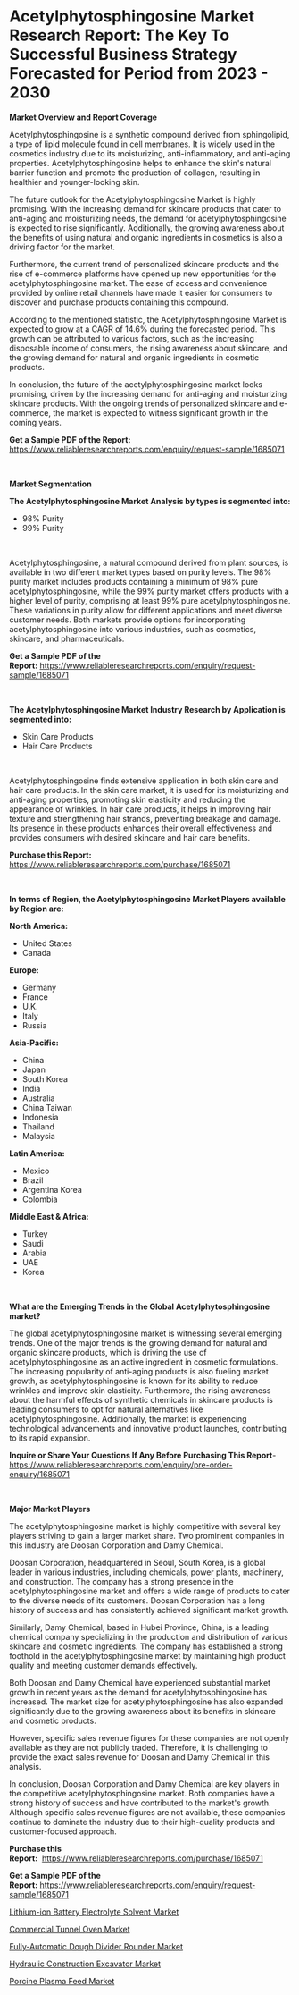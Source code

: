<p><h1>Acetylphytosphingosine Market Research Report: The Key To Successful Business Strategy Forecasted for Period from 2023 - 2030</h1></p><p><strong>Market Overview and Report Coverage</strong></p>
<p><p>Acetylphytosphingosine is a synthetic compound derived from sphingolipid, a type of lipid molecule found in cell membranes. It is widely used in the cosmetics industry due to its moisturizing, anti-inflammatory, and anti-aging properties. Acetylphytosphingosine helps to enhance the skin's natural barrier function and promote the production of collagen, resulting in healthier and younger-looking skin.</p><p>The future outlook for the Acetylphytosphingosine Market is highly promising. With the increasing demand for skincare products that cater to anti-aging and moisturizing needs, the demand for acetylphytosphingosine is expected to rise significantly. Additionally, the growing awareness about the benefits of using natural and organic ingredients in cosmetics is also a driving factor for the market.</p><p>Furthermore, the current trend of personalized skincare products and the rise of e-commerce platforms have opened up new opportunities for the acetylphytosphingosine market. The ease of access and convenience provided by online retail channels have made it easier for consumers to discover and purchase products containing this compound.</p><p>According to the mentioned statistic, the Acetylphytosphingosine Market is expected to grow at a CAGR of 14.6% during the forecasted period. This growth can be attributed to various factors, such as the increasing disposable income of consumers, the rising awareness about skincare, and the growing demand for natural and organic ingredients in cosmetic products.</p><p>In conclusion, the future of the acetylphytosphingosine market looks promising, driven by the increasing demand for anti-aging and moisturizing skincare products. With the ongoing trends of personalized skincare and e-commerce, the market is expected to witness significant growth in the coming years.</p></p>
<p><strong>Get a Sample PDF of the Report:</strong> <a href="https://www.reliableresearchreports.com/enquiry/request-sample/1685071">https://www.reliableresearchreports.com/enquiry/request-sample/1685071</a></p>
<p>&nbsp;</p>
<p><strong>Market Segmentation</strong></p>
<p><strong>The Acetylphytosphingosine Market Analysis by types is segmented into:</strong></p>
<p><ul><li>98% Purity</li><li>99% Purity</li></ul></p>
<p>&nbsp;</p>
<p><p>Acetylphytosphingosine, a natural compound derived from plant sources, is available in two different market types based on purity levels. The 98% purity market includes products containing a minimum of 98% pure acetylphytosphingosine, while the 99% purity market offers products with a higher level of purity, comprising at least 99% pure acetylphytosphingosine. These variations in purity allow for different applications and meet diverse customer needs. Both markets provide options for incorporating acetylphytosphingosine into various industries, such as cosmetics, skincare, and pharmaceuticals.</p></p>
<p><strong>Get a Sample PDF of the Report:</strong>&nbsp;<a href="https://www.reliableresearchreports.com/enquiry/request-sample/1685071">https://www.reliableresearchreports.com/enquiry/request-sample/1685071</a></p>
<p>&nbsp;</p>
<p><strong>The Acetylphytosphingosine Market Industry Research by Application is segmented into:</strong></p>
<p><ul><li>Skin Care Products</li><li>Hair Care Products</li></ul></p>
<p>&nbsp;</p>
<p><p>Acetylphytosphingosine finds extensive application in both skin care and hair care products. In the skin care market, it is used for its moisturizing and anti-aging properties, promoting skin elasticity and reducing the appearance of wrinkles. In hair care products, it helps in improving hair texture and strengthening hair strands, preventing breakage and damage. Its presence in these products enhances their overall effectiveness and provides consumers with desired skincare and hair care benefits.</p></p>
<p><strong>Purchase this Report:</strong>&nbsp; <a href="https://www.reliableresearchreports.com/purchase/1685071">https://www.reliableresearchreports.com/purchase/1685071</a></p>
<p>&nbsp;</p>
<p><strong>In terms of Region, the Acetylphytosphingosine Market Players available by Region are:</strong></p>
<p>
    <p> <strong> North America: </strong>
        <ul>
            <li>United States</li>
            <li>Canada</li>
        </ul>
        </p> 
    <p> <strong> Europe: </strong>
        <ul>
            <li>Germany</li>
            <li>France</li>
            <li>U.K.</li>
            <li>Italy</li>
            <li>Russia</li>
        </ul>
        </p> 
    <p> <strong> Asia-Pacific: </strong>
        <ul>
            <li>China</li>
            <li>Japan</li>
            <li>South Korea</li>
            <li>India</li>
            <li>Australia</li>
            <li>China Taiwan</li>
            <li>Indonesia</li>
            <li>Thailand</li>
            <li>Malaysia</li>
        </ul>
        </p> 
    <p> <strong> Latin America: </strong>
        <ul>
            <li>Mexico</li>
            <li>Brazil</li>
            <li>Argentina Korea</li>
            <li>Colombia</li>
        </ul>
        </p> 
    <p> <strong> Middle East & Africa: </strong>
        <ul>
            <li>Turkey</li>
            <li>Saudi</li>
            <li>Arabia</li>
            <li>UAE</li>
            <li>Korea</li>
        </ul>
    </p>
    </p>
<p>&nbsp;</p>
<p><strong>What are the Emerging Trends in the Global Acetylphytosphingosine market?</strong></p>
<p><p>The global acetylphytosphingosine market is witnessing several emerging trends. One of the major trends is the growing demand for natural and organic skincare products, which is driving the use of acetylphytosphingosine as an active ingredient in cosmetic formulations. The increasing popularity of anti-aging products is also fueling market growth, as acetylphytosphingosine is known for its ability to reduce wrinkles and improve skin elasticity. Furthermore, the rising awareness about the harmful effects of synthetic chemicals in skincare products is leading consumers to opt for natural alternatives like acetylphytosphingosine. Additionally, the market is experiencing technological advancements and innovative product launches, contributing to its rapid expansion.</p></p>
<p><strong>Inquire or Share Your Questions If Any Before Purchasing This Report</strong>- <a href="https://www.reliableresearchreports.com/enquiry/pre-order-enquiry/1685071">https://www.reliableresearchreports.com/enquiry/pre-order-enquiry/1685071</a></p>
<p>&nbsp;</p>
<p><strong>Major Market Players</strong></p>
<p><p>The acetylphytosphingosine market is highly competitive with several key players striving to gain a larger market share. Two prominent companies in this industry are Doosan Corporation and Damy Chemical.</p><p>Doosan Corporation, headquartered in Seoul, South Korea, is a global leader in various industries, including chemicals, power plants, machinery, and construction. The company has a strong presence in the acetylphytosphingosine market and offers a wide range of products to cater to the diverse needs of its customers. Doosan Corporation has a long history of success and has consistently achieved significant market growth.</p><p>Similarly, Damy Chemical, based in Hubei Province, China, is a leading chemical company specializing in the production and distribution of various skincare and cosmetic ingredients. The company has established a strong foothold in the acetylphytosphingosine market by maintaining high product quality and meeting customer demands effectively.</p><p>Both Doosan and Damy Chemical have experienced substantial market growth in recent years as the demand for acetylphytosphingosine has increased. The market size for acetylphytosphingosine has also expanded significantly due to the growing awareness about its benefits in skincare and cosmetic products.</p><p>However, specific sales revenue figures for these companies are not openly available as they are not publicly traded. Therefore, it is challenging to provide the exact sales revenue for Doosan and Damy Chemical in this analysis.</p><p>In conclusion, Doosan Corporation and Damy Chemical are key players in the competitive acetylphytosphingosine market. Both companies have a strong history of success and have contributed to the market's growth. Although specific sales revenue figures are not available, these companies continue to dominate the industry due to their high-quality products and customer-focused approach.</p></p>
<p><strong>Purchase this Report:</strong>&nbsp;&nbsp;<a href="https://www.reliableresearchreports.com/purchase/1685071">https://www.reliableresearchreports.com/purchase/1685071</a></p>
<p></p>
<p><strong>Get a Sample PDF of the Report:</strong>&nbsp;<a href="https://www.reliableresearchreports.com/enquiry/request-sample/1685071">https://www.reliableresearchreports.com/enquiry/request-sample/1685071</a></p>
<p><p><a href="https://medium.com/@orphabrakus2023/lithium-ion-battery-electrolyte-solvent-market-outlook-industry-overview-and-forecast-2023-to-69dd45b64f4b">Lithium-ion Battery Electrolyte Solvent Market</a></p><p><a href="https://www.linkedin.com/pulse/commercial-tunnel-oven-market-size-share-global-analysis-report/">Commercial Tunnel Oven Market</a></p><p><a href="https://www.linkedin.com/pulse/fully-automatic-dough-divider-rounder-market-size-growth/">Fully-Automatic Dough Divider Rounder Market</a></p><p><a href="https://www.linkedin.com/pulse/hydraulic-construction-excavator-market-size-share-global/">Hydraulic Construction Excavator Market</a></p><p><a href="https://medium.com/@twilabailey2000/porcine-plasma-feed-market-outlook-industry-overview-and-forecast-2023-to-2030-d60ac1e861ba">Porcine Plasma Feed Market</a></p></p>